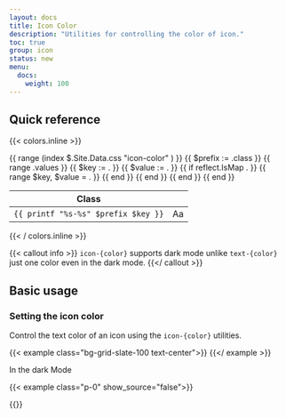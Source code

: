 ```yaml
---
layout: docs
title: Icon Color
description: "Utilities for controlling the color of icon."
toc: true
group: icon
status: new
menu:
  docs:    
    weight: 100
---
```


## Quick reference 


{{< colors.inline >}}
<table class="table api-class-table">
  <thead>
    <tr>
      <th>Class</th>
      <th></th>
    </tr>
  </thead>
  <tbody>
    {{ range (index $.Site.Data.css "icon-color" ) }}
      {{ $prefix := .class }}
      {{ range .values }} 
        {{ $key := . }}
        {{ $value := . }}
        {{ if reflect.IsMap . }}
          {{ range $key, $value = . }}
          {{ end }}
        {{ end }}
        <tr>
          <td><code>{{ printf "%s-%s" $prefix $key }}</code></td>
          <td class="fw-semibold"><span class="{{ $value }}">Aa</span></td>
        </tr>
      {{ end }}
    {{ end }}
  </tbody>
</table>
{{< / colors.inline >}}

{{< callout info >}}
`icon-{color}` supports dark mode unlike `text-{color}` just one color even in the dark mode.
{{</ callout >}}

## Basic usage

### Setting the icon color 

Control the text color of an icon using the `icon-{color}` utilities.

{{< example class="bg-grid-slate-100 text-center">}}
<i class="fa-solid fa-bell fa-3x icon-primary"></i>
{{</ example >}}

In the dark Mode

{{< example class="p-0" show_source="false">}}
<div class="p-6 text-center" data-bs-theme="dark" >
<i class="fa-solid fa-bell fa-3x icon-primary"></i>
</div>
{{</ example >}}
